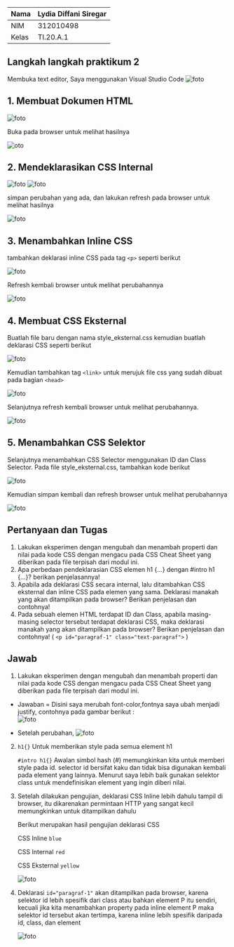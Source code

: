 | Nama      | Lydia Diffani Siregar |
| ----------- | ----------- |
| NIM     | 312010498       |
| Kelas   | TI.20.A.1        |

## Langkah langkah praktikum 2
Membuka text editor, Saya menggunakan Visual Studio Code 
![foto](foto/foto1.PNG)

## 1. Membuat Dokumen HTML
![foto](foto/foto2.PNG)

Buka pada browser untuk melihat hasilnya

![oto](foto/foto3.PNG)

## 2. Mendeklarasikan CSS Internal
![foto](foto/foto4.PNG)
![foto](foto/foto4.1.PNG)

simpan perubahan yang ada, dan lakukan refresh pada browser untuk melihat hasilnya

![foto](foto/foto5.PNG)

## 3. Menambahkan Inline CSS
tambahkan deklarasi inline CSS pada tag `<p>` seperti berikut

![foto](foto/foto6.PNG)

Refresh kembali browser untuk melihat perubahannya

![foto](foto/foto7.PNG)

## 4. Membuat CSS Eksternal
Buatlah file baru dengan nama style_eksternal.css kemudian buatlah deklarasi CSS seperti berikut

![foto](foto/2.0.1.PNG)

Kemudian tambahkan tag `<link>` untuk merujuk file css yang sudah dibuat pada bagian `<head>`

![foto](foto/foto8.PNG)

Selanjutnya refresh kembali browser untuk melihat perubahannya.

![foto](foto/foto21.PNG)

## 5. Menambahkan CSS Selektor
Selanjutnya menambahkan CSS Selector menggunakan ID dan Class Selector. Pada file style_eksternal.css, tambahkan kode berikut

![foto](foto/foto9.PNG)

Kemudian simpan kembali dan refresh browser untuk melihat perubahannya

![foto](foto/22.PNG)


## Pertanyaan dan Tugas
1. Lakukan eksperimen dengan mengubah dan menambah properti dan nilai pada kode CSS dengan mengacu pada CSS Cheat Sheet yang diberikan pada file terpisah dari modul ini.
2. Apa perbedaan pendeklarasian CSS elemen h1 {...} dengan #intro h1 {...}? berikan penjelasannya!
3. Apabila ada deklarasi CSS secara internal, lalu ditambahkan CSS eksternal dan inline CSS pada elemen yang sama. Deklarasi manakah yang akan ditampilkan pada browser? Berikan penjelasan dan contohnya!
4. Pada sebuah elemen HTML terdapat ID dan Class, apabila masing-masing selector tersebut terdapat deklarasi CSS, maka deklarasi manakah yang akan ditampilkan pada browser? Berikan penjelasan dan contohnya! ( `<p id="paragraf-1" class="text-paragraf">` )

## Jawab
1. Lakukan eksperimen dengan mengubah dan menambah properti dan nilai pada kode CSS dengan mengacu pada CSS Cheat Sheet yang diberikan pada file terpisah dari modul ini.</b><br>
  - Jawaban = 
Disini saya merubah font-color,fontnya saya ubah menjadi justify, contohnya pada gambar berikut : <br>
![foto](foto/pp.PNG)<br>  
  
  - Setelah perubahan,
![foto](foto/sesudah.PNG)<br>

2. `h1{}` Untuk memberikan style pada semua element h1

	`#intro h1{}` Awalan simbol hash (#) memungkinkan kita untuk memberi style pada id.
	selector id bersifat kaku dan tidak bisa digunakan kembali pada element yang lainnya. Menurut saya lebih baik gunakan selektor class untuk mendefinisikan element yang ingin diberi nilai.

3. Setelah dilakukan pengujian, deklarasi CSS Inline lebih dahulu tampil di browser, itu dikarenakan permintaan HTTP yang sangat kecil memungkinkan untuk ditampilkan dahulu

	Berikut merupakan hasil pengujian deklarasi CSS

	CSS Inline    `blue`
	  
	CSS Internal  `red`
	
	CSS Eksternal `yellow`
	
	![foto](foto/234.PNG)

4. Deklarasi `id="paragraf-1"` akan ditampilkan pada browser, karena selektor id lebih spesifik dari class atau bahkan element P itu sendiri, kecuali jika kita menambahkan property pada inline element P maka selektor id tersebut akan tertimpa, karena inline lebih spesifik daripada id, class, dan element

	![foto](foto/235.PNG)